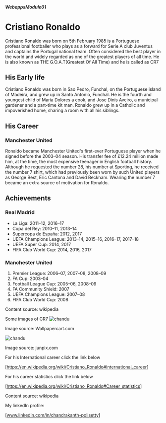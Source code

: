 ##### WebappsModule01

# Cristiano Ronaldo

Cristiano Ronaldo was born on 5th February 1985 is a Portuguese professional footballer who plays as a forward for Serie A club Juventus and captains the Portugal national team. Often considered the best player in the world and widely regarded as one of the greatest players of all time. He is also known as THE G.O.A.T(Greatest Of All Time) and he is called as CR7
## His Early life
Cristiano Ronaldo was born in Sao Pedro, Funchal, on the Portuguese island of Madeira, and grew up in Santo Antonio, Funchal. He is the fourth and youngest child of Maria Dolores a cook, and Jose Dinis Aveiro, a municipal gardener and a part-time kit man. Ronaldo grew up in a Catholic and impoverished home, sharing a room with all his siblings.
## His Career
### Manchester United
Ronaldo became Manchester United's first-ever Portuguese player when he signed before the 2003–04 season. His transfer fee of £12.24 million made him, at the time, the most expensive teenager in English football history. Although he requested the number 28, his number at Sporting, he received the number 7 shirt, which had previously been worn by such United players as George Best, Eric Cantona and David Beckham. Wearing the number 7 became an extra source of motivation for Ronaldo.
## Achievements 
### Real Madrid
* La Liga: 2011–12, 2016–17
* Copa del Rey: 2010–11, 2013–14
* Supercopa de España: 2012, 2017
* UEFA Champions League: 2013–14, 2015–16, 2016–17, 2017–18
* UEFA Super Cup: 2014, 2017
* FIFA Club World Cup: 2014, 2016, 2017
### Manchester United
1. Premier League: 2006–07, 2007–08, 2008–09
1. FA Cup: 2003–04
1. Football League Cup: 2005–06, 2008–09
1. FA Community Shield: 2007
1. UEFA Champions League: 2007–08
1. FIFA Club World Cup: 2008

Content source: wikipedia

Some images of CR7
![chandu](https://wallpapercart.com/wp-content/uploads/2019/08/cool-cristiano-ronaldo-wallpaper.jpg)

Image source: Wallpapercart.com

![chandu](https://s1.junpix.com/s1/2019/06/01/2ad11c7ad141.jpg)

Image source: junpix.com

For his International career click the link below

[https://en.wikipedia.org/wiki/Cristiano_Ronaldo#International_career]

For his career statistics click the link below

[https://en.wikipedia.org/wiki/Cristiano_Ronaldo#Career_statistics]

Content source: wikipedia

My linkedIn profile:

[www.linkedin.com/in/chandrakanth-polisetty]



